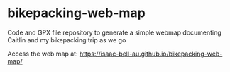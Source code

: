 # bikepacking-web-map
Code and GPX file repository to generate a simple webmap documenting Caitlin and my bikepacking trip as we go

Access the web map at: https://isaac-bell-au.github.io/bikepacking-web-map/